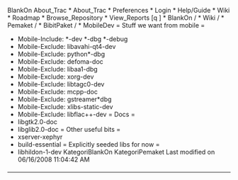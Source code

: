    BlankOn
 About_Trac
    * About_Trac
    * Preferences
    * Login
    * Help/Guide
    * Wiki
    * Roadmap
    * Browse_Repository
    * View_Reports
[q                 ]
    * BlankOn  /
    * Wiki  /
    * Pemaket  /
    * BibitPaket  /
    * MobileDev
= Stuff we want from mobile =
 * Mobile-Include: *-dev *-dbg *-debug
 * Mobile-Exclude: libavahi-qt4-dev
 * Mobile-Exclude: python*-dbg
 * Mobile-Exclude: defoma-doc
 * Mobile-Exclude: libaa1-dbg
 * Mobile-Exclude: xorg-dev
 * Mobile-Exclude: libtagc0-dev
 * Mobile-Exclude: mcpp-doc
 * Mobile-Exclude: gstreamer*dbg
 * Mobile-Exclude: xlibs-static-dev
 * Mobile-Exclude: libflac++-dev
= Docs =
 * libgtk2.0-doc
 * libglib2.0-doc
= Other useful bits =
 * xserver-xephyr
 * build-essential
= Explicitly seeded libs for now =
 * libhildon-1-dev
KategoriBlankOn KategoriPemaket
Last modified on 06/16/2008 11:04:42 AM
#### 
    
 
 
 
 
 
---
 
